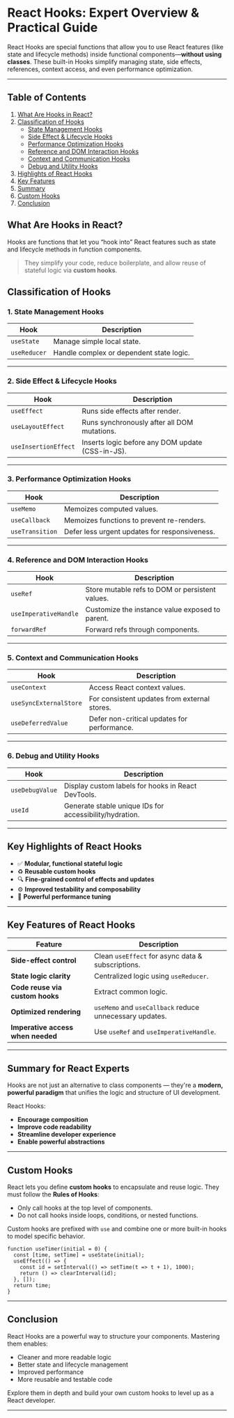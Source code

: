
# React Hooks: Expert Overview & Practical Guide

React Hooks are special functions that allow you to use React features (like state and lifecycle methods) inside functional components—**without using classes**. These built-in Hooks simplify managing state, side effects, references, context access, and even performance optimization.

---

## Table of Contents

1. [What Are Hooks in React?](#what-are-hooks-in-react)
2. [Classification of Hooks](#classification-of-hooks)
   - [State Management Hooks](#1-state-management-hooks)
   - [Side Effect & Lifecycle Hooks](#2-side-effect--lifecycle-hooks)
   - [Performance Optimization Hooks](#3-performance-optimization-hooks)
   - [Reference and DOM Interaction Hooks](#4-reference-and-dom-interaction-hooks)
   - [Context and Communication Hooks](#5-context-and-communication-hooks)
   - [Debug and Utility Hooks](#6-debug-and-utility-hooks)
3. [Highlights of React Hooks](#key-highlights-of-react-hooks)
4. [Key Features](#key-features-of-react-hooks)
5. [Summary](#summary-for-react-experts)
6. [Custom Hooks](#custom-hooks)
7. [Conclusion](#conclusion)



## What Are Hooks in React?

Hooks are functions that let you “hook into” React features such as state and lifecycle methods in function components.

> They simplify your code, reduce boilerplate, and allow reuse of stateful logic via **custom hooks**.


## Classification of Hooks

### 1. State Management Hooks

| Hook         | Description                              |
|--------------|------------------------------------------|
| `useState`   | Manage simple local state.               |
| `useReducer` | Handle complex or dependent state logic. |

---

### 2. Side Effect & Lifecycle Hooks

| Hook                | Description                                       |
|---------------------|---------------------------------------------------|
| `useEffect`         | Runs side effects after render.                   |
| `useLayoutEffect`   | Runs synchronously after all DOM mutations.       |
| `useInsertionEffect`| Inserts logic before any DOM update (CSS-in-JS). |

---

### 3. Performance Optimization Hooks

| Hook              | Description                                     |
|-------------------|-------------------------------------------------|
| `useMemo`         | Memoizes computed values.                       |
| `useCallback`     | Memoizes functions to prevent re-renders.       |
| `useTransition`   | Defer less urgent updates for responsiveness.   |

---

### 4. Reference and DOM Interaction Hooks

| Hook                   | Description                                      |
|------------------------|--------------------------------------------------|
| `useRef`               | Store mutable refs to DOM or persistent values.  |
| `useImperativeHandle`  | Customize the instance value exposed to parent. |
| `forwardRef`           | Forward refs through components.                |

---

### 5. Context and Communication Hooks

| Hook                   | Description                                  |
|------------------------|----------------------------------------------|
| `useContext`           | Access React context values.                 |
| `useSyncExternalStore`| For consistent updates from external stores. |
| `useDeferredValue`     | Defer non-critical updates for performance.  |

---

### 6. Debug and Utility Hooks

| Hook            | Description                                            |
|------------------|--------------------------------------------------------|
| `useDebugValue`  | Display custom labels for hooks in React DevTools.     |
| `useId`          | Generate stable unique IDs for accessibility/hydration.|

---

## Key Highlights of React Hooks

- ✅ **Modular, functional stateful logic**
- ♻️ **Reusable custom hooks**
- 🔍 **Fine-grained control of effects and updates**
- ⚙️ **Improved testability and composability**
- 🚀 **Powerful performance tuning**

---


## Key Features of React Hooks

| Feature                         | Description |
|----------------------------------|-------------|
| **Side-effect control**          | Clean `useEffect` for async data & subscriptions. |
| **State logic clarity**          | Centralized logic using `useReducer`. |
| **Code reuse via custom hooks**  | Extract common logic. |
| **Optimized rendering**          | `useMemo` and `useCallback` reduce unnecessary updates. |
| **Imperative access when needed**| Use `useRef` and `useImperativeHandle`. |

---

## Summary for React Experts

Hooks are not just an alternative to class components — they're a **modern, powerful paradigm** that unifies the logic and structure of UI development.

React Hooks:
- **Encourage composition**
- **Improve code readability**
- **Streamline developer experience**
- **Enable powerful abstractions**

---

## Custom Hooks

React lets you define **custom hooks** to encapsulate and reuse logic. They must follow the **Rules of Hooks**:

- Only call hooks at the top level of components.
- Do not call hooks inside loops, conditions, or nested functions.

Custom hooks are prefixed with `use` and combine one or more built-in hooks to model specific behavior.

```tsx
function useTimer(initial = 0) {
  const [time, setTime] = useState(initial);
  useEffect(() => {
    const id = setInterval(() => setTime(t => t + 1), 1000);
    return () => clearInterval(id);
  }, []);
  return time;
}
```

---

## Conclusion

React Hooks are a powerful way to structure your components. Mastering them enables:

- Cleaner and more readable logic
- Better state and lifecycle management
- Improved performance
- More reusable and testable code

Explore them in depth and build your own custom hooks to level up as a React developer.

---


